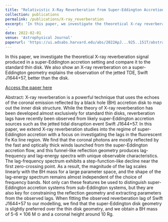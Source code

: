 ```yaml
---
title: "Relativistic X-Ray Reverberation from Super-Eddington Accretion Flow"
collection: publications
permalink: /publications/X-ray_reverberation
excerpt: 'In this paper, we investigate the theoretical X-ray reverberation signal produced in a super-Eddington accretion setting and compare it to the standard thin disk. We also show an X-ray reverberation on a super-Eddington geometry explains the observation of the jetted TDE, Swift J1644+57, better than the disk.
.'
date: 2022-02-01
venue: 'Astrophysical Journal'
paperurl: 'https://ui.adsabs.harvard.edu/abs/2022ApJ...925..151T/abstract'
---
```

In this paper, we investigate the theoretical X-ray reverberation signal produced in a super-Eddington accretion setting and compare it to the standard thin disk. We also show an X-ray reverberation on a super-Eddington geometry explains the observation of the jetted TDE, Swift J1644+57, better than the disk.

<a href="https://ui.adsabs.harvard.edu/abs/2022ApJ...925..151T/abstract" target="_blank">Access the paper here</a>


Abstract: X-ray reverberation is a powerful technique that uses the echoes of the coronal emission reflected by a black hole (BH) accretion disk to map out the inner disk structure. While the theory of X-ray reverberation has been developed almost exclusively for standard thin disks, reverberation lags have recently been observed from likely super-Eddington accretion sources such as the jetted tidal disruption event Swift J1644+57. In this paper, we extend X-ray reverberation studies into the regime of super-Eddington accretion with a focus on investigating the lags in the fluorescent Fe Kα line region. We find that the coronal photons are mostly reflected by the fast and optically thick winds launched from the super-Eddington accretion flow, and this funnel-like reflection geometry produces lag-frequency and lag-energy spectra with unique observable characteristics. The lag-frequency spectrum exhibits a step-function-like decline near the first zero-crossing point. As a result, the magnitude of the lag scales linearly with the BH mass for a large parameter space, and the shape of the lag-energy spectrum remains almost independent of the choice of frequency bands. Not only can these features be used to distinguish super-Eddington accretion systems from sub-Eddington systems, but they are also key for constraining the reflection geometry and extracting parameters from the observed lags. When fitting the observed reverberation lag of Swift J1644+57 to our modelling, we find that the super-Eddington disk geometry is slightly preferred over the thin disk geometry, and we obtain a BH mass of 5-6 × 106 M ⊙ and a coronal height around 10 Rg.
